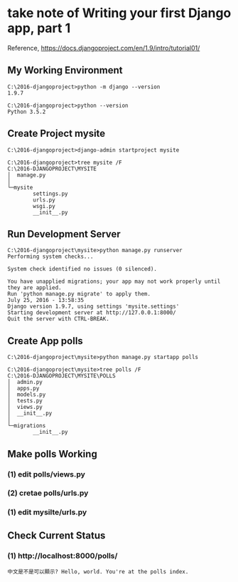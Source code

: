 #  take note of <b>Writing your first Django app, part 1</b>
Reference, https://docs.djangoproject.com/en/1.9/intro/tutorial01/

## My Working Environment 

```
C:\2016-djangoproject>python -m django --version
1.9.7

C:\2016-djangoproject>python --version
Python 3.5.2
```

## Create Project mysite 

```
C:\2016-djangoproject>django-admin startproject mysite

C:\2016-djangoproject>tree mysite /F
C:\2016-DJANGOPROJECT\MYSITE
│  manage.py
│
└─mysite
        settings.py
        urls.py
        wsgi.py
        __init__.py
```

## Run Development Server 

```
C:\2016-djangoproject\mysite>python manage.py runserver
Performing system checks...

System check identified no issues (0 silenced).

You have unapplied migrations; your app may not work properly until they are applied.
Run 'python manage.py migrate' to apply them.
July 25, 2016 - 13:58:35
Django version 1.9.7, using settings 'mysite.settings'
Starting development server at http://127.0.0.1:8000/
Quit the server with CTRL-BREAK.

```

## Create App polls 

```
C:\2016-djangoproject\mysite>python manage.py startapp polls

C:\2016-djangoproject\mysite>tree polls /F
C:\2016-DJANGOPROJECT\MYSITE\POLLS
│  admin.py
│  apps.py
│  models.py
│  tests.py
│  views.py
│  __init__.py
│
└─migrations
        __init__.py

```

## Make polls Working
### (1) edit polls/views.py
### (2) cretae polls/urls.py
### (1) edit mysilte/urls.py

## Check Current Status
### (1) http://localhost:8000/polls/

```
中文是不是可以顯示? Hello, world. You're at the polls index.
```
